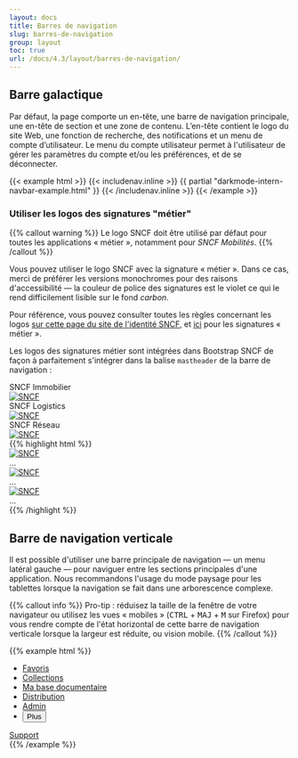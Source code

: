 ```yaml
---
layout: docs
title: Barres de navigation
slug: barres-de-navigation
group: layout
toc: true
url: /docs/4.3/layout/barres-de-navigation/
---
```


## Barre galactique

Par défaut, la page comporte un en-tête, une barre de navigation principale, une en-tête de section et une zone de contenu. L’en-tête contient le logo du site Web, une fonction de recherche, des notifications et un menu de compte d’utilisateur. Le menu du compte utilisateur permet à l'utilisateur de gérer les paramètres du compte et/ou les préférences, et de se déconnecter.

{{< example html >}}
{{< includenav.inline >}}
{{ partial "darkmode-intern-navbar-example.html" }}
{{< /includenav.inline >}}
{{< /example >}}

### Utiliser les logos des signatures "métier"

{{% callout warning %}}
Le logo SNCF doit être utilisé par défaut pour toutes les applications « métier », notamment pour _SNCF Mobilités_.
{{% /callout %}}

Vous pouvez utiliser le logo SNCF avec la signature « métier ». Dans ce cas, merci de préférer les versions monochromes pour des raisons d'accessibilité — la couleur de police des signatures est le violet ce qui le rend difficilement lisible sur le fond _carbon_.

Pour référence, vous pouvez consulter toutes les règles concernant les logos [sur cette page du site de l'identité SNCF](https://www.sncf.com/fr/groupe/marques/sncf/logo-sncf), et [ici](https://www.sncf.com/fr/groupe/marques/sncf/signatures-metiers) pour les signatures « métier ».

Les logos des signatures métier sont intégrées dans Bootstrap SNCF de façon à parfaitement s'intégrer dans la balise `mastheader` de la barre de navigation :

<div class="bd-example">
  <div class="row">
    <div class="col-md-4 col-sm-6 mb-2">
      <label for="mastheader-immobilier">SNCF Immobilier</label>
      <div class="mastheader" id="mastheader-immobilier">
        <div class="mastheader-logo">
          <a href="/docs">
            <img alt="SNCF" src="/assets/img/brand/sncf-immobilier-logo.png" />
          </a>
        </div>
      </div>
    </div>
    <div class="col-md-4 col-sm-6 mb-2">
      <label for="mastheader-logistics">SNCF Logistics</label>
      <div class="mastheader" id="mastheader-logistics">
        <div class="mastheader-logo">
          <a href="/docs">
            <img alt="SNCF" src="/assets/img/brand/sncf-logistics-logo.png" />
          </a>
        </div>
      </div>
    </div>
    <div class="col-md-4 col-sm-6 mb-2">
      <label for="mastheader-reseau">SNCF Réseau</label>
      <div class="mastheader" id="mastheader-reseau">
        <div class="mastheader-logo">
          <a href="/docs">
            <img alt="SNCF" src="/assets/img/brand/sncf-reseau-logo.png" />
          </a>
        </div>
      </div>
    </div>
  </div>
</div>
{{% highlight html %}}
<div class="mastheader">
  <div class="mastheader-logo">
    <a href="/docs">
      <img alt="SNCF" src="/assets/img/brand/sncf-immobilier-logo.png" />
    </a>
  </div>
  ...
</div>

<div class="mastheader">
  <div class="mastheader-logo">
    <a href="/docs">
      <img alt="SNCF" src="/assets/img/brand/sncf-logistics-logo.png" />
    </a>
  </div>
  ...
</div>

<div class="mastheader">
  <div class="mastheader-logo">
    <a href="/docs">
      <img alt="SNCF" src="/assets/img/brand/sncf-reseau-logo.png" />
    </a>
  </div>
  ...
</div>
{{% /highlight %}}

## Barre de navigation verticale

Il est possible d'utiliser une barre principale de navigation — un menu latéral gauche — pour naviguer entre les sections principales d'une application. Nous recommandons l'usage du mode paysage pour les tablettes lorsque la navigation se fait dans une arborescence complexe.

{{% callout info %}}
Pro-tip : réduisez la taille de la fenêtre de votre navigateur ou utilisez les vues « mobiles » (<kbd>CTRL</kbd> + <kbd>MAJ</kbd> + <kbd>M</kbd> sur Firefox) pour vous rendre compte de l'état horizontal de cette barre de navigation verticale lorsque la largeur est réduite, ou vision mobile.
{{% /callout %}}

{{% example html %}}
<nav role="navigation" class="mastnav">
  <ul class="mastnav-top">
    <li>
      <a href="#" class="mastnav-item active">
        <i class="icons-bookmark icons-size-1x5" aria-hidden="true"></i>
        <span class="font-weight-medium">Favoris</span>
      </a>
    </li>
    <li>
      <a href="#" class="mastnav-item">
        <i class="icons-file icons-size-1x5" aria-hidden="true"></i>
        <span class="font-weight-medium">Collections</span>
      </a>
    </li>
    <li>
      <a href="#" class="mastnav-item">
        <i class="icons-document icons-size-1x5" aria-hidden="true"></i>
        <span class="font-weight-medium">Ma base documentaire</span>
      </a>
    </li>
    <li>
      <a href="#" class="mastnav-item">
        <i class="icons-distribution icons-size-1x5" aria-hidden="true"></i>
        <span class="font-weight-medium">Distribution</span>
      </a>
    </li>
    <li class="d-none d-lg-flex">
      <a href="#" class="mastnav-item">
        <i class="icons-admin icons-size-1x5" aria-hidden="true"></i>
        <span class="font-weight-medium">Admin</span>
      </a>
    </li>
    <li class="d-lg-none">
      <button type="button" class="mastnav-item options-menu-btn" data-component="state" data-state="active, active" data-behaviour="toggle, toggle" data-target=".options-menu-btn, .options-menu">
        <i class="icons-options icons-size-1x5" aria-hidden="true"></i>
        <span class="font-weight-medium">Plus</span>
      </button>
    </li>
  </ul>
  <div class="mastnav-bottom d-none d-lg-block">
    <a href="#" class="mastnav-item mastnav-item-horizontal">
      <i class="icons-support icons-size-1x5" aria-hidden="true"></i>
      <span class="font-weight-medium">Support</span>
    </a>
  </div>
</nav>
{{% /example %}}
